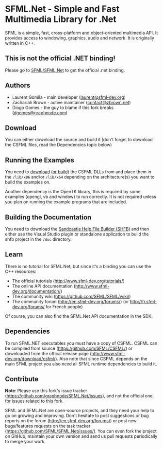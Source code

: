 # SFML.Net - Simple and Fast Multimedia Library for .Net

SFML is a simple, fast, cross-platform and object-oriented multimedia API. It provides access to windowing, graphics, audio and network.
It is originally written in C++.

## This is not the official .NET binding!
Please go to [SFML/SFML.Net](https://github.com/SFML/SFML.Net) to get the official .net binding.

## Authors
* Laurent Gomila - main developer (laurent@sfml-dev.org)
* Zachariah Brown - active maintainer (contact@zbrown.net)
* Diogo Gomes - the guy to blame if this fork breaks (dgomes@graphnode.com)

## Download
You can either download the source and build it (don't forget to download the CSFML files, read the Dependencies topic below)

## Running the Examples
You need to [download](http://www.sfml-dev.org/download/csfml/) ([or build](https://github.com/SFML/CSFML/)) the CSFML DLLs from and place them in the `/lib/x86` and/or `/lib/x64` depending on the architecture(s) you want to build the examples on.

Another dependency is the OpenTK library, this is required by some examples (opengl, vb and window) to run correctly.
It is not required unless you plan on running the example programs that are included.

## Building the Documentation
You need to download the [Sandcastle Help File Builder (SHFB)](https://github.com/EWSoftware/SHFB) and then either use the Visual Studio plugin or standalone application to build the shfb project in the `/doc` directory.

## Learn
There is no tutorial for SFML.Net, but since it's a binding you can use the C++ resources:
* The official tutorials (http://www.sfml-dev.org/tutorials/)
* The online API documentation (http://www.sfml-dev.org/documentation/)
* The community wiki (https://github.com/SFML/SFML/wiki/)
* The community forum (http://en.sfml-dev.org/forums/) (or http://fr.sfml-dev.org/forums/ for French people)

Of course, you can also find the SFML.Net API documentation in the SDK.

## Dependencies
To run SFML.NET executables you must have a copy of CSFML. CSFML can be compiled from
source (https://github.com/SFML/CSFML/) or downloaded from the offical release
page (http://www.sfml-dev.org/download/csfml/). Also note that since CSFML depends on
the main SFML project you also need all SFML runtime dependencies to build it.

## Contribute
**Note**: Please use this fork's issue tracker (https://github.com/graphnode/SFML.Net/issues), and not the official one, for issues related to this fork.

SFML and SFML.Net are open-source projects, and they need your help to go on growing and improving.
Don't hesitate to post suggestions or bug reports on the forum (http://en.sfml-dev.org/forums/)
or post new bugs/features requests on the task tracker (https://github.com/SFML/SFML.Net/issues/).
You can even fork the project on GitHub, maintain your own version and send us pull requests periodically to merge your work.

